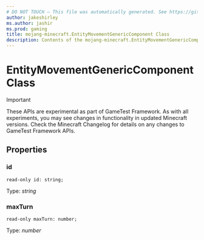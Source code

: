 ```yaml
---
# DO NOT TOUCH — This file was automatically generated. See https://github.com/Mojang/MinecraftScriptingApiDocsGenerator to modify descriptions, examples, etc.
author: jakeshirley
ms.author: jashir
ms.prod: gaming
title: mojang-minecraft.EntityMovementGenericComponent Class
description: Contents of the mojang-minecraft.EntityMovementGenericComponent class.
---
```

# EntityMovementGenericComponent Class
>[!IMPORTANT]
>These APIs are experimental as part of GameTest Framework. As with all experiments, you may see changes in functionality in updated Minecraft versions. Check the Minecraft Changelog for details on any changes to GameTest Framework APIs.


## Properties
### **id**
`read-only id: string;`

Type: *string*


### **maxTurn**
`read-only maxTurn: number;`

Type: *number*




